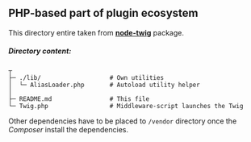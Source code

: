## PHP-based part of plugin ecosystem
 
This directory entire taken from [**node-twig**](https://github.com/bitmade/node-twig)
package.

##### Directory content:

    ┬
    ├─ ./lib/                   # Own utilities
    │  └─ AliasLoader.php       # Autoload utility helper
    │
    ├─ README.md                # This file  
    └─ Twig.php                 # Middleware-script launches the Twig  
    

Other dependencies have to be placed to ```/vendor``` directory
once the *Composer* install the dependencies.